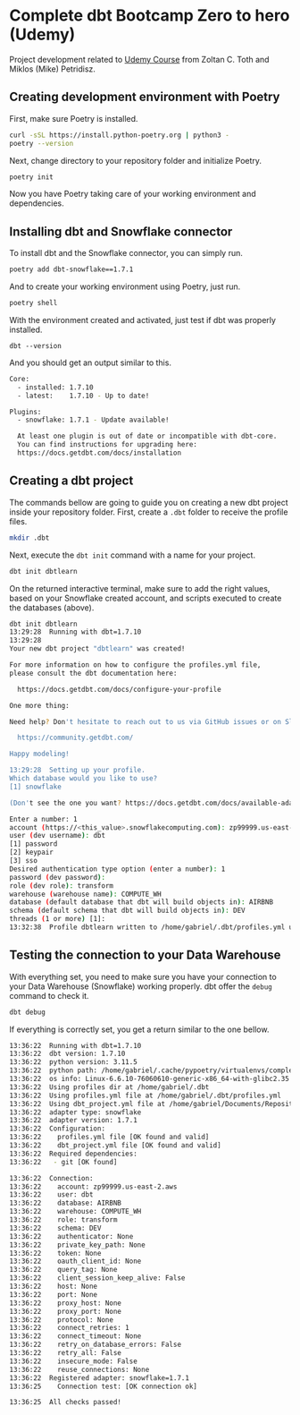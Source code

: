# Complete dbt Bootcamp Zero to hero (Udemy)
Project development related to [Udemy Course](https://www.udemy.com/course/complete-dbt-data-build-tool-bootcamp-zero-to-hero-learn-dbt) from Zoltan C. Toth and Miklos (Mike) Petridisz.

## Creating development environment with Poetry
First, make sure Poetry is installed.

```bash
curl -sSL https://install.python-poetry.org | python3 -
poetry --version
```

Next, change directory to your repository folder and initialize Poetry.
```bash
poetry init
```
Now you have Poetry taking care of your working environment and dependencies.

## Installing dbt and Snowflake connector
To install dbt and the Snowflake connector, you can simply run.
```bash
poetry add dbt-snowflake==1.7.1
```

And to create your working environment using Poetry, just run.
```bash
poetry shell
```

With the environment created and activated, just test if dbt was properly installed.
```
dbt --version
```

And you should get an output similar to this.

```bash
Core:
  - installed: 1.7.10
  - latest:    1.7.10 - Up to date!

Plugins:
  - snowflake: 1.7.1 - Update available!

  At least one plugin is out of date or incompatible with dbt-core.
  You can find instructions for upgrading here:
  https://docs.getdbt.com/docs/installation
  ```

## Creating a dbt project
The commands bellow are going to guide you on creating a new dbt project inside your repository folder.
First, create a `.dbt` folder to receive the profile files.
```bash
mkdir .dbt
```
Next, execute the `dbt init` command with a name for your project.

```bash
dbt init dbtlearn
```

On the returned interactive terminal, make sure to add the right values, based on your Snowflake created account, and scripts executed to create the databases (above).

```bash
dbt init dbtlearn
13:29:28  Running with dbt=1.7.10
13:29:28
Your new dbt project "dbtlearn" was created!

For more information on how to configure the profiles.yml file,
please consult the dbt documentation here:

  https://docs.getdbt.com/docs/configure-your-profile

One more thing:

Need help? Don't hesitate to reach out to us via GitHub issues or on Slack:

  https://community.getdbt.com/

Happy modeling!

13:29:28  Setting up your profile.
Which database would you like to use?
[1] snowflake

(Don't see the one you want? https://docs.getdbt.com/docs/available-adapters)

Enter a number: 1
account (https://<this_value>.snowflakecomputing.com): zp99999.us-east-2.aws
user (dev username): dbt
[1] password
[2] keypair
[3] sso
Desired authentication type option (enter a number): 1
password (dev password):
role (dev role): transform
warehouse (warehouse name): COMPUTE_WH
database (default database that dbt will build objects in): AIRBNB
schema (default schema that dbt will build objects in): DEV
threads (1 or more) [1]:
13:32:38  Profile dbtlearn written to /home/gabriel/.dbt/profiles.yml using target's profile_template.yml and your supplied values. Run 'dbt debug' to validate the connection.
```

## Testing the connection to your Data Warehouse
With everything set, you need to make sure you have your connection to your Data Warehouse (Snowflake) working properly. dbt offer the `debug` command to check it.

```bash
dbt debug
```

If everything is correctly set, you get a return similar to the one bellow.

```bash
13:36:22  Running with dbt=1.7.10
13:36:22  dbt version: 1.7.10
13:36:22  python version: 3.11.5
13:36:22  python path: /home/gabriel/.cache/pypoetry/virtualenvs/complete-dbt-bootcamp-zero-to-hero-udemy-Gi6eRnrH-py3.11/bin/python
13:36:22  os info: Linux-6.6.10-76060610-generic-x86_64-with-glibc2.35
13:36:22  Using profiles dir at /home/gabriel/.dbt
13:36:22  Using profiles.yml file at /home/gabriel/.dbt/profiles.yml
13:36:22  Using dbt_project.yml file at /home/gabriel/Documents/Repositories/complete-dbt-bootcamp-zero-to-hero-udemy/dbtlearn/dbt_project.yml
13:36:22  adapter type: snowflake
13:36:22  adapter version: 1.7.1
13:36:22  Configuration:
13:36:22    profiles.yml file [OK found and valid]
13:36:22    dbt_project.yml file [OK found and valid]
13:36:22  Required dependencies:
13:36:22   - git [OK found]

13:36:22  Connection:
13:36:22    account: zp99999.us-east-2.aws
13:36:22    user: dbt
13:36:22    database: AIRBNB
13:36:22    warehouse: COMPUTE_WH
13:36:22    role: transform
13:36:22    schema: DEV
13:36:22    authenticator: None
13:36:22    private_key_path: None
13:36:22    token: None
13:36:22    oauth_client_id: None
13:36:22    query_tag: None
13:36:22    client_session_keep_alive: False
13:36:22    host: None
13:36:22    port: None
13:36:22    proxy_host: None
13:36:22    proxy_port: None
13:36:22    protocol: None
13:36:22    connect_retries: 1
13:36:22    connect_timeout: None
13:36:22    retry_on_database_errors: False
13:36:22    retry_all: False
13:36:22    insecure_mode: False
13:36:22    reuse_connections: None
13:36:22  Registered adapter: snowflake=1.7.1
13:36:25    Connection test: [OK connection ok]

13:36:25  All checks passed!
```